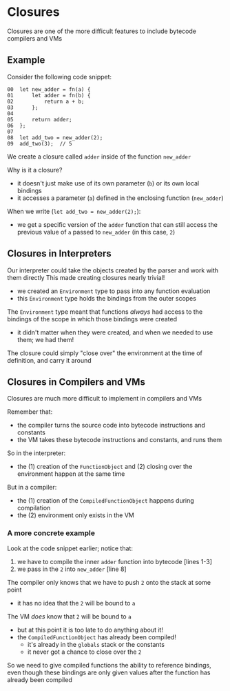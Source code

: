 # Closures

Closures are one of the more difficult features to include bytecode compilers and VMs

## Example
Consider the following code snippet:
```
00  let new_adder = fn(a) {
01      let adder = fn(b) {
02          return a + b;
03      };
04  
05      return adder;
06  };
07  
08  let add_two = new_adder(2);
09  add_two(3);  // 5
```

We create a closure called `adder` inside of the function `new_adder`

Why is it a closure?
- it doesn't just make use of its own parameter (`b`) or its own local bindings
- it accesses a parameter (`a`) defined in the enclosing function (`new_adder`)

When we write (`let add_two = new_adder(2);`):
- we get a specific version of the `adder` function that can still access the previous
  value of `a` passed to `new_adder` (in this case, `2`)


## Closures in Interpreters
Our interpreter could take the objects created by the parser and work with them directly
This made creating closures nearly trivial!
- we created an `Environment` type to pass into any function evaluation
- this `Environment` type holds the bindings from the outer scopes

The `Environment` type meant that functions *always* had access to the bindings of the
  scope in which those bindings were created
  - it didn't matter when they were created, and when we needed to use them; we had them!

The closure could simply "close over" the environment at the time of definition, and carry it around


## Closures in Compilers and VMs
Closures are much more difficult to implement in compilers and VMs

Remember that:
- the compiler turns the source code into bytecode instructions and constants
- the VM takes these bytecode instructions and constants, and runs them

So in the interpreter:
- the (1) creation of the `FunctionObject` and (2) closing over the environment
  happen at the same time

But in a compiler:
- the (1) creation of the `CompiledFunctionObject` happens during compilation
- the (2) environment only exists in the VM

### A more concrete example
Look at the code snippet earlier; notice that:
1. we have to compile the inner `adder` function into bytecode [lines 1-3]
2. we pass in the `2` into `new_adder` [line 8]

The compiler only knows that we have to push `2` onto the stack at some point
- it has no idea that the `2` will be bound to `a`

The VM *does* know that `2` will be bound to `a`
- but at this point it is too late to do anything about it!
- the `CompiledFunctionObject` has already been compiled!
  - it's already in the `globals` stack or the constants
  - it never got a chance to close over the `2`

So we need to give compiled functions the ability to reference bindings, even though
  these bindings are only given values after the function has already been compiled